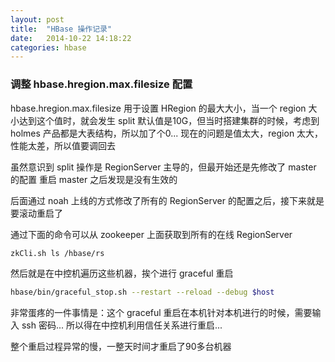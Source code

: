 ```yaml
---
layout: post
title:  "HBase 操作记录"
date:   2014-10-22 14:18:22
categories: hbase
---
```


### 调整 hbase.hregion.max.filesize 配置
hbase.hregion.max.filesize
用于设置 HRegion 的最大大小，当一个 region 大小达到这个值时，就会发生 split
默认值是10G，但当时搭建集群的时候，考虑到 holmes 产品都是大表结构，所以加了个0...
现在的问题是值太大，region 太大，性能太差，所以值要调回去

虽然意识到 split 操作是 RegionServer 主导的，但最开始还是先修改了 master 的配置
重启 master 之后发现是没有生效的

后面通过 noah 上线的方式修改了所有的 RegionServer 的配置之后，接下来就是要滚动重启了

通过下面的命令可以从 zookeeper 上面获取到所有的在线 RegionServer

```bash
zkCli.sh ls /hbase/rs
```

然后就是在中控机遍历这些机器，挨个进行 graceful 重启

```bash
hbase/bin/graceful_stop.sh --restart --reload --debug $host
```

非常蛋疼的一件事情是：这个 graceful 重启在本机针对本机进行的时候，需要输入 ssh 密码...
所以得在中控机利用信任关系进行重启...

整个重启过程异常的慢，一整天时间才重启了90多台机器


[jekyll-gh]: https://github.com/jekyll/jekyll
[jekyll]:    http://jekyllrb.com

